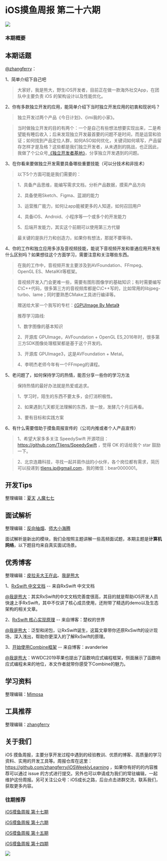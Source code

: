 # iOS摸鱼周报 第二十六期

![](https://gitee.com/zhangferry/Images/raw/master/gitee/iOS摸鱼周报模板.png)

### 本期概要

> 

## 本期话题

[@zhangferry](https://zhangferry.com)：

1、简单介绍下自己吧

> 大家好，我是熊大，野生iOS开发者，目前正在做一款海外社交App，在团队中主要负责 iOS 的架构设计以及性能优化。

2、你有多款独立开发的应用，能简单介绍下当时独立开发应用的初衷和现状吗？

> 独立开发过两个产品《今日计划》、《imi我的小家》。

> 当时做独立开发的目的有两个：一个是自己有些想法想要实现出来，二是希望能有睡后收入；后来发现独立开发最首要的问题不是时间，而是运营和验证；如何找到产品定位人群，如何ASO如何优化，关键词如何填写，产品留存怎样才是及格？这些都是我们独立开发者，从未遇到的挑战，也正因此，我做了个公众号[《独立开发者基地》](https://mp.weixin.qq.com/mp/profile_ext?action=home&__biz=Mzg4OTU1Njk1MQ==&scene=124#wechat_redirect)，分享独立开发遇到的问题。

3、在你看来要做独立开发需要具备哪些重要技能（可以分技术和非技术）

> 以下5个方面可能是我们需要的：

> 1、具备产品思维，能编写需求文档，分析产品数据，摸索产品方向
> 
> 2、具备使用Sketch、Figma、蓝湖的能力
> 
> 3、运营推广能力，如何让app能被更多的人知道，如何召回用户
> 
> 4、具备iOS、Android、小程序等一个或多个的开发能力
> 
> 5、后端开发能力，其实这个前期可以使用第三方代替

> 最关键的是执行力和创造力，如果你有想法，那就不要等待。

4、你的工作和独立应用多涉及音视频技能，能说下音视频开发和普通应用开发有什么区别吗？如果想往这个方面学习，需要注意和关注哪些东西。

> 在我的工作中，音视频开发主要涉及到AVFoundation、FFmpeg、OpenGL ES、MetalKit等框架。

> 音视频开发入门会更难一些，需要有图形图像学的基础知识；有时需要编写C\C++代码，很多第三方的音视频库都是C\C++写的，比如常用的libjpeg-turbo、lame；同时要熟悉CMake工具进行编译等。

> 赠送给大家一个我写的专栏：[《GPUImage By Metal》](https://xiaozhuanlan.com/GPUImage/present/42a8fba462217d3717c54d707db55ae7b49d86ce)

> 推荐学习路线:
> 
> 1、数字图像的基本知识
> 
> 2、开源库 GPUImage，AVFoundation + OpenGL ES,2016年时，很多第三方SDK图像处理框架都是基于这个开发的。
> 
> 3、开源库 GPUImage3，这是AVFoundation + Metal。
> 
> 4、李明杰老师今年有一个FFmpeg的课程。

5、老问题了，如何保持学习的热情，能否分享一些你的学习方法

> 保持热情的最好办法就是热爱或追求。

> 1、学习时，陌生的东西不要太多，会打消积极性。
> 
> 2、如果遇到几天都无法理解的东西，放一放，发酵几个月后再看。
> 
> 3、要有目标和实践方案

6、有什么需要借助于摸鱼周报宣传的（公司内推或者个人产品宣传）

> 1、希望大家多多关注 SpeedySwift 开源项目：https://github.com/Tliens/SpeedySwift ，觉得 OK 的话给我个 star 鼓励一下。

> 2、北京连趣科技，寻找一起并肩作战的小伙伴，各个岗位都有需求，简历可以投递到 tliens.jp@gmail.com，我的微信：bear0000001。

## 开发Tips

整理编辑：[夏天](https://juejin.cn/user/3298190611456638) [人魔七七](https://github.com/renmoqiqi)



## 面试解析

整理编辑：[反向抽烟](opooc.com)、[师大小海腾](https://juejin.cn/user/782508012091645)

面试解析是新出的模块，我们会按照主题讲解一些高频面试题，本期主题是**计算机网络**，以下题目均来自真实面试场景。

## 优秀博客

整理编辑：[皮拉夫大王在此](https://www.jianshu.com/u/739b677928f7)、[我是熊大](https://juejin.cn/user/1151943916921885)

1、[RxSwift 中文文档](https://beeth0ven.github.io/RxSwift-Chinese-Documentation/ "RxSwift 中文文档") -- 来自RxSwift 中文文档

[@我是熊大](https://juejin.cn/user/1151943916921885)：其实RxSwift的中文文档完善度很高，其目的就是帮助iOS开发人员快速上手RxSwift，其中不仅讲了核心成员使用，还附带了精选的demo以及生态架构的相关文章。

2、[RxSwift 核心实现原理](http://chuquan.me/2020/08/24/rxswift-core-implement/ "RxSwift 核心实现原理") -- 来自博客：楚权的世界

[@我是熊大](https://juejin.cn/user/1151943916921885)：泛型和闭包，让RxSwift诞生，这篇文章带你还原RxSwift的设计现场，深入浅出，帮助你更深入的了解RxSwift的原理。


3、[开始使用Combine框架](https://beeth0ven.github.io/RxSwift-Chinese-Documentation/ "开始使用Combine框架") -- 来自博客：avanderlee

[@我是熊大](https://juejin.cn/user/1151943916921885)：WWDC2019苹果也提出了函数响应式编程框架，侧面展示了函数响应式编程未来的地位，本文作者就带你感受下Combine的魅力。


## 学习资料

整理编辑：[Mimosa](https://juejin.cn/user/1433418892590136)



## 工具推荐

整理编辑：[zhangferry](https://zhangferry.com)

## 关于我们

iOS 摸鱼周报，主要分享开发过程中遇到的经验教训、优质的博客、高质量的学习资料、实用的开发工具等。周报仓库在这里：https://github.com/zhangferry/iOSWeeklyLearning ，如果你有好的的内容推荐可以通过 issue 的方式进行提交。另外也可以申请成为我们的常驻编辑，一起维护这份周报。另可关注公众号：iOS成长之路，后台点击进群交流，联系我们，获取更多内容。

### 往期推荐

[iOS摸鱼周报 第十七期](https://mp.weixin.qq.com/s/3vukUOskJzoPyES2R7rJNg)

[iOS摸鱼周报 第十六期](https://mp.weixin.qq.com/s/nuij8iKsARAF2rLwkVtA8w)

[iOS摸鱼周报 第十五期](https://mp.weixin.qq.com/s/6thW_YKforUy_EMkX0OVxA)

[iOS摸鱼周报 第十四期](https://mp.weixin.qq.com/s/br4DUrrtj9-VF-VXnTIcZw)

![](https://gitee.com/zhangferry/Images/raw/master/iOSWeeklyLearning/WechatIMG384.jpeg)
